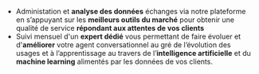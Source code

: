  - Administation et **analyse des données** échanges via notre plateforme en s’appuyant sur les **meilleurs outils du marché** pour obtenir une qualité de service **répondant aux attentes de vos clients**
 - Suivi mensuel d'un **expert dédié** vous permettant de faire évoluer et d'**améliorer** votre agent conversationnel au gré de l’évolution des usages et à l’apprentissage au travers de l’**intelligence artificielle** et du **machine learning** alimentés par les données de vos clients.